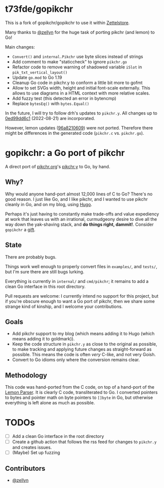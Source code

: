 # t73fde/gopikchr
This is a fork of gopikchr/gopikchr to use it within [Zettelstore](https://zettelstore.de).

Many thanks to [@zellyn](https://github.com/zellyn) for the huge task of
porting pikchr (and lemon) to Go!

Main changes:

* `Convert()` and `internal.Pikchr` use byte slices instead of strings
* Add comment to make "staticcheck" to ignore `pikchr.go`
* Refactor code to remove warning of shadowed variable `iSlot` in `pik_txt_vertical_layout()`
* Update `go.mod` to Go 1.19
* Cleanup Go code in pikchr.y to conform a little bit more to gofmt
* Allow to set SVGs width, height and initial font-scale externally.
  This allows to use diagrams in a HTML context with more relative scales.
* Add fuzzy test (this detected an error in bytencmp)
* Replace `bytesEq()` with `bytes.Equal()`

In the future, I will try to follow drh's updates to `pikchr.y`.
All changes up to
[0ed99dd6c1](https://pikchr.org/home/timeline?bt=5db3aa1d29&p=0ed99dd6c1&y=ci)
(2022-08-21) are incorporated.

However, lemon updates
([96a8210609](https://pikchr.org/home/info/96a821060971fe14)) were not ported.
Therefore there might be differences in the generated code (`pikchr.c` vs.
`pikchr.go`).

# gopikchr: a Go port of pikchr

A direct port of [pikchr.org](https://pikchr.org)'s
[pikchr.y](https://pikchr.org/home/file?name=pikchr.y&amp;ci=tip) to
Go, by hand.

## Why?

Why would anyone hand-port almost 12,000 lines of C to Go? There's no
good reason. I just like Go, and I like pikchr, and I wanted to use
pikchr cleanly in Go, and on my blog, using
[Hugo](https://gohugo.io/).

Perhaps it's just having to constantly make trade-offs and value
expediency at work that leaves us with an irrational, curmudgeony
desire to dive all the way down the yak-shaving stack, and **do things
right, dammit!**. Consider `gopikchr` a
[gift](https://apenwarr.ca/log/20211229).

## State

There are probably bugs.

Things work well enough to properly convert files in `examples/`, and
`tests/`, but I'm sure there are still bugs lurking.

Everything is currently in `internal/` and `cmd/pikchr`; it remains to add
a clean Go interface in this root directory.

Pull requests are welcome: I currently intend no support for this
project, but if you're obscure enough to want a Go port of pikchr,
then we share some strange kind of kinship, and I welcome your
contributions.

## Goals

- Add pikchr support to my blog (which means adding it to Hugo (which
  means adding it to goldmark)).
- Keep the code structure in `pikchr.y` as close to the original as
  possible, to make tracking and applying future changes as
  straight-forward as possible. This means the code is often *very*
  C-like, and not very Goish.
- Convert to Go idioms only where the conversion remains clear.

## Methodology

This code was hand-ported from the C code, on top of a hand-port of
the [Lemon Parser](https://www.sqlite.org/lemon.html). It is clearly C
code, transliterated to Go. I converted pointers to bytes and pointer
math on byte pointers to `[]byte` in Go, but otherwise everything is
left alone as much as possible.

# TODOs

- [ ] Add a clean Go interface in the root directory
- [ ] Create a github action that follows the rss feed for changes to
      `pikchr.y` and creates issues.
- [ ] (Maybe) Set up fuzzing

## Contributors

- [@zellyn](https://github.com/zellyn)
